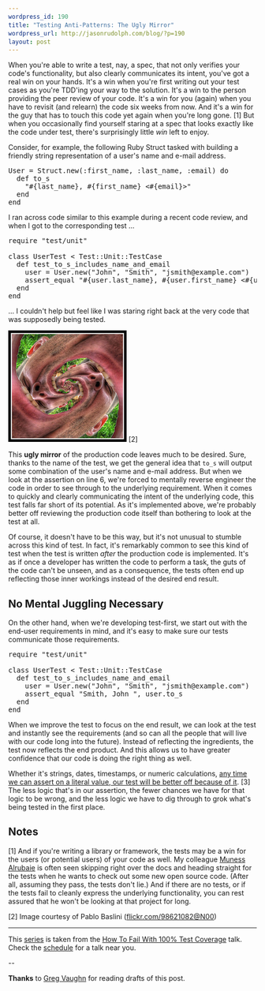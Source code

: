 ```yaml
--- 
wordpress_id: 190
title: "Testing Anti-Patterns: The Ugly Mirror"
wordpress_url: http://jasonrudolph.com/blog/?p=190
layout: post
---
```

When you're able to write a test, nay, a spec, that not only verifies your code's functionality, but also clearly communicates its intent, you've got a real win on your hands.  It's a win when you're first writing out your test cases as you're TDD'ing your way to the solution.  It's a win to the person providing the peer review of your code.  It's a win for you (again) when you have to revisit (and relearn) the code six weeks from now.  And it's a win for the guy that has to touch this code yet again when you're long gone.  [1]  But when you occasionally find yourself staring at a spec that looks exactly like the code under test, there's surprisingly little *win* left to enjoy.  

Consider, for example, the following Ruby Struct tasked with building a friendly string representation of a user's name and e-mail address.

<pre lang="ruby">User = Struct.new(:first_name, :last_name, :email) do
  def to_s
    "#{last_name}, #{first_name} <#{email}>"
  end
end
</pre>

I ran across code similar to this example during a recent code review, and when I got to the corresponding test ...

<pre lang="ruby">require "test/unit"

class UserTest < Test::Unit::TestCase
  def test_to_s_includes_name_and_email
    user = User.new("John", "Smith", "jsmith@example.com")
    assert_equal "#{user.last_name}, #{user.first_name} <#{user.email}>", user.to_s
  end  
end
</pre>

... I couldn't help but feel like I was staring right back at the very code that was supposedly being tested.

[![Ahhhhhhhh!](/resources/20080729-ugly-mirror.jpg "Image courtesy of Pablo Baslini (flickr.com/98621082@N00)")](http://www.flickr.com/photos/98621082@N00/434585853/ "Image courtesy of Pablo Baslini (flickr.com/98621082@N00)") [2]

This **ugly mirror** of the production code leaves much to be desired.  Sure, thanks to the name of the test, we get the general idea that <code>to_s</code> will output some combination of the user's name and e-mail address.  But when we look at the assertion on line 6, we're forced to mentally reverse engineer the code in order to see through to the underlying requirement.  When it comes to quickly and clearly communicating the intent of the underlying code, this test falls far short of its potential.  As it's implemented above, we're probably better off reviewing the production code itself than bothering to look at the test at all.

Of course, it doesn't have to be this way, but it's not unusual to stumble across this kind of test.  In fact, it's remarkably common to see this kind of test when the test is written *after* the production code is implemented.  It's as if once a developer has written the code to perform a task, the guts of the code can't be unseen, and as a consequence, the tests often end up reflecting those inner workings instead of the desired end result.

## No Mental Juggling Necessary

On the other hand, when we're developing test-first, we start out with the end-user requirements in mind, and it's easy to make sure our tests communicate those requirements.

<pre lang="ruby">require "test/unit"

class UserTest < Test::Unit::TestCase
  def test_to_s_includes_name_and_email
    user = User.new("John", "Smith", "jsmith@example.com")
    assert_equal "Smith, John <jsmith@example.com>", user.to_s
  end  
end
</pre>

When we improve the test to focus on the end result, we can look at the test and instantly see the requirements (and so can all the people that will live with our code long into the future).  Instead of reflecting the ingredients, the test now reflects the end product.  And this allows us to have greater confidence that our code is doing the right thing as well.

Whether it's strings, dates, timestamps, or numeric calculations, [any time we can assert on a literal value, our test will be better off because of it](http://blog.jayfields.com/2008/02/testing-expect-literals.html "Jay Fields' Thoughts: Testing: Expect literals"). [3]  The less logic that's in our assertion, the fewer chances we have for that logic to be wrong, and the less logic we have to dig through to grok what's being tested in the first place.

## Notes

[1] And if you're writing a library or framework, the tests may be a win for the users (or potential users) of your code as well.  My colleague [Muness Alrubaie](http://muness.blogspot.com "Mundane Essays") is often seen skipping right over the docs and heading straight for the tests when he wants to check out some new open source code.  (After all, assuming they pass, the tests don't lie.)  And if there are no tests, or if the tests fail to cleanly express the underlying functionality, you can rest assured that he won't be looking at that project for long.

[2] Image courtesy of Pablo Baslini ([flickr.com/98621082@N00](http://www.flickr.com/98621082@N00 "Flickr: Pablo Baslini's Photostream"))

----

This [series](http://jasonrudolph.com/blog/testing-anti-patterns-how-to-fail-with-100-test-coverage/ "jasonrudolph.com/blog - Testing Anti-Patterns") is taken from the [How To Fail With 100% Test Coverage](http://blog.thinkrelevance.com/2008/5/23/how-to-fail-with-100-test-coverage "Relevance Blog : How To Fail With 100% Test Coverage") talk. Check the [schedule](http://thinkrelevance.com/events "Relevance: Events") for a talk near you.

--

**Thanks** to [Greg Vaughn](http://gigavolt.net/blog/ "Potential Differences") for reading drafts of this post.
